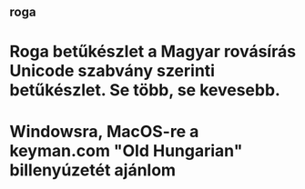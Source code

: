 ## roga
# Roga betűkészlet a Magyar rovásírás Unicode szabvány szerinti betűkészlet. Se több, se kevesebb. 
# Windowsra, MacOS-re a keyman.com "Old Hungarian" billenyúzetét ajánlom
